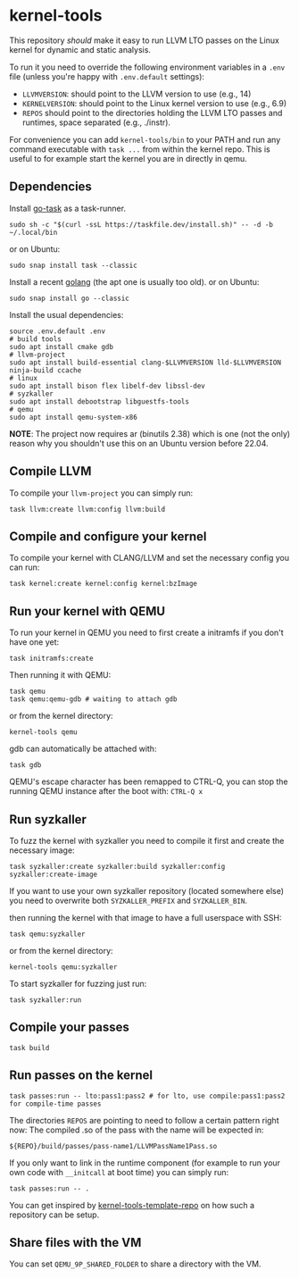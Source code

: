 # kernel-tools

This repository *should* make it easy to run LLVM LTO passes on the Linux kernel for dynamic and static analysis.

To run it you need to override the following environment variables in a `.env` file (unless you're happy with `.env.default` settings):

* `LLVMVERSION`: should point to the LLVM version to use (e.g., 14)
* `KERNELVERSION`: should point to the Linux kernel version to use (e.g., 6.9)
* `REPOS` should point to the directories holding the LLVM LTO passes and runtimes, space separated (e.g., ./instr).

For convenience you can add `kernel-tools/bin` to your PATH and run any command executable with `task ...` from within the kernel repo.
This is useful to for example start the kernel you are in directly in qemu.

## Dependencies
Install [go-task](https://taskfile.dev/#/installation) as a task-runner.
```
sudo sh -c "$(curl -ssL https://taskfile.dev/install.sh)" -- -d -b ~/.local/bin
```
or on Ubuntu:
```
sudo snap install task --classic
```

Install a recent [golang](https://go.dev/doc/install) (the apt one is usually too old).
or on Ubuntu:
```
sudo snap install go --classic
```

Install the usual dependencies:
```
source .env.default .env
# build tools
sudo apt install cmake gdb
# llvm-project
sudo apt install build-essential clang-$LLVMVERSION lld-$LLVMVERSION ninja-build ccache
# linux
sudo apt install bison flex libelf-dev libssl-dev
# syzkaller
sudo apt install debootstrap libguestfs-tools
# qemu
sudo apt install qemu-system-x86
```

**NOTE**: The project now requires ar (binutils 2.38) which is one (not the only) reason why you shouldn't use this on an Ubuntu version before 22.04.

## Compile LLVM
To compile your `llvm-project` you can simply run:

```
task llvm:create llvm:config llvm:build
```

## Compile and configure your kernel
To compile your kernel with CLANG/LLVM and set the necessary config you can run:
```
task kernel:create kernel:config kernel:bzImage
```

## Run your kernel with QEMU
To run your kernel in QEMU you need to first create a initramfs if you don't have one yet:
```
task initramfs:create
```

Then running it with QEMU:
```
task qemu
task qemu:qemu-gdb # waiting to attach gdb
```
or from the kernel directory:
```
kernel-tools qemu
```

gdb can automatically be attached with:
```
task gdb
```

QEMU's escape character has been remapped to CTRL-Q, you can stop the running QEMU instance after the boot with:
```CTRL-Q x```

## Run syzkaller
To fuzz the kernel with syzkaller you need to compile it first and create the necessary image:
```
task syzkaller:create syzkaller:build syzkaller:config syzkaller:create-image
```

If you want to use your own syzkaller repository (located somewhere else) you need to overwrite both `SYZKALLER_PREFIX` and `SYZKALLER_BIN`.

then running the kernel with that image to have a full userspace with SSH:
```
task qemu:syzkaller
```
or from the kernel directory:
```
kernel-tools qemu:syzkaller
```

To start syzkaller for fuzzing just run:
```
task syzkaller:run
```

## Compile your passes
```
task build
```

## Run passes on the kernel
```
task passes:run -- lto:pass1:pass2 # for lto, use compile:pass1:pass2 for compile-time passes
```

The directories `REPOS` are pointing to need to follow a certain pattern right now:
The compiled .so of the pass with the name <pass-name1> will be expected in:
```
${REPO}/build/passes/pass-name1/LLVMPassName1Pass.so
```

If you only want to link in the runtime component (for example to run your own code with `__initcall` at boot time)
you can simply run:
```
task passes:run -- .
```

You can get inspired by [kernel-tools-template-repo](https://github.com/cgiuffr/kernel-tools-template-repo) on how such a repository can be setup.

## Share files with the VM

You can set `QEMU_9P_SHARED_FOLDER` to share a directory with the VM.
